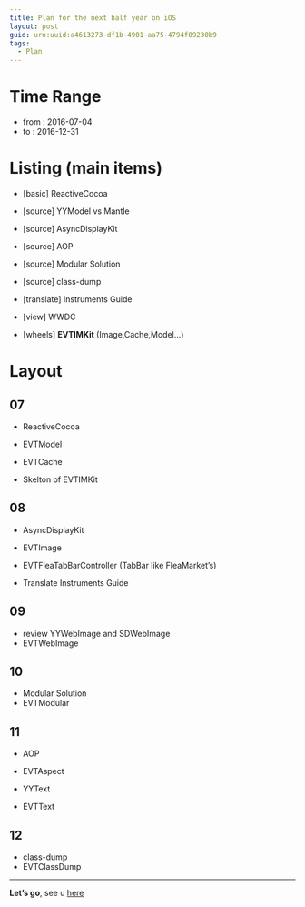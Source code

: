 ```yaml
---
title: Plan for the next half year on iOS
layout: post
guid: urn:uuid:a4613273-df1b-4901-aa75-4794f09230b9
tags:
  - Plan
---
```


# Time Range

- from : 2016-07-04
- to : 2016-12-31


# Listing (main items)

- [basic] ReactiveCocoa

- [source] YYModel vs Mantle
- [source] AsyncDisplayKit
- [source] AOP
- [source] Modular Solution
- [source] class-dump

- [translate] Instruments Guide
- [view] WWDC

- [wheels] **EVTIMKit** (Image,Cache,Model...)

# Layout

## 07

- ReactiveCocoa

- EVTModel
- EVTCache

- Skelton of EVTIMKit

## 08

- AsyncDisplayKit
- EVTImage

- EVTFleaTabBarController (TabBar like FleaMarket’s)

- Translate Instruments Guide

## 09

- review YYWebImage and SDWebImage
- EVTWebImage

## 10

- Modular Solution
- EVTModular

## 11

- AOP
- EVTAspect

- YYText
- EVTText

## 12

- class-dump
- EVTClassDump

---

**Let’s go**, see u [here](https://github.com/everettjf/cogiggle)

